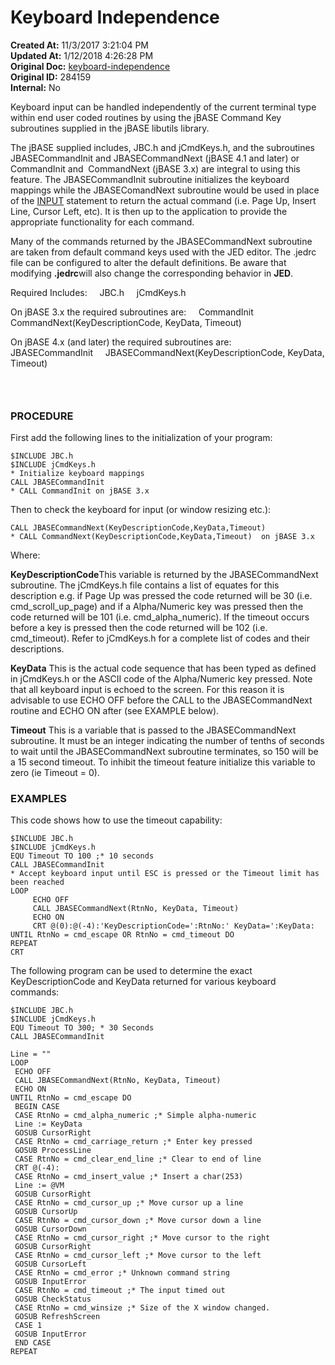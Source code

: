 # Keyboard Independence

**Created At:** 11/3/2017 3:21:04 PM  
**Updated At:** 1/12/2018 4:26:28 PM  
**Original Doc:** [keyboard-independence](https://docs.jbase.com/41717-environment-variables/keyboard-independence)  
**Original ID:** 284159  
**Internal:** No  


Keyboard input can be handled independently of the current terminal type within end user coded routines by using the jBASE Command Key subroutines supplied in the jBASE libutils library.

The jBASE supplied includes, JBC.h and jCmdKeys.h, and the subroutines JBASECommandInit and JBASECommandNext (jBASE 4.1 and later) or CommandInit and  CommandNext (jBASE 3.x) are integral to using this feature. The JBASECommandInit subroutine initializes the keyboard mappings while the JBASEComandNext subroutine would be used in place of the [INPUT](https://https://static.zumasys.com/jbase/r99/knowledgebase/manuals/3.0/30manpages/man/jbc2_INPUT.htm) statement to return the actual command (i.e. Page Up, Insert Line, Cursor Left, etc). It is then up to the application to provide the appropriate functionality for each command.

Many of the commands returned by the JBASECommandNext subroutine are taken from default command keys used with the JED editor. The .jedrc file can be configured to alter the default definitions. Be aware that modifying **.jedrc**will also change the corresponding behavior in **JED**.

Required Includes:
    JBC.h
    jCmdKeys.h

On jBASE 3.x the required subroutines are:
    CommandInit
    CommandNext(KeyDescriptionCode, KeyData, Timeout)

On jBASE 4.x (and later) the required subroutines are:
    JBASECommandInit
    JBASECommandNext(KeyDescriptionCode, KeyData, Timeout)

###  

### PROCEDURE

First add the following lines to the initialization of your program:

```
$INCLUDE JBC.h
$INCLUDE jCmdKeys.h
* Initialize keyboard mappings
CALL JBASECommandInit
* CALL CommandInit on jBASE 3.x
```

Then to check the keyboard for input (or window resizing etc.):

```
CALL JBASECommandNext(KeyDescriptionCode,KeyData,Timeout)
* CALL CommandNext(KeyDescriptionCode,KeyData,Timeout)  on jBASE 3.x
```

Where:

**KeyDescriptionCode**This variable is returned by the JBASECommandNext subroutine. The jCmdKeys.h file contains a list of equates for this description e.g. if Page Up was pressed the code returned will be 30 (i.e. cmd\_scroll\_up\_page) and if a Alpha/Numeric key was pressed then the code returned will be 101 (i.e. cmd\_alpha\_numeric). If the timeout occurs before a key is pressed then the code returned will be 102 (i.e. cmd\_timeout). Refer to jCmdKeys.h for a complete list of codes and their descriptions.

**KeyData**
This is the actual code sequence that has been typed as defined in jCmdKeys.h or the ASCII code of the Alpha/Numeric key pressed. Note that all keyboard input is echoed to the screen. For this reason it is advisable to use ECHO OFF before the CALL to the JBASECommandNext routine and ECHO ON after (see EXAMPLE below).

**Timeout**
This is a variable that is passed to the JBASECommandNext subroutine. It must be an integer indicating the number of tenths of seconds to wait until the JBASECommandNext subroutine terminates, so 150 will be a 15 second timeout. To inhibit the timeout feature initialize this variable to zero (ie Timeout = 0).



### EXAMPLES

This code shows how to use the timeout capability:

```
$INCLUDE JBC.h
$INCLUDE jCmdKeys.h
EQU Timeout TO 100 ;* 10 seconds
CALL JBASECommandInit
* Accept keyboard input until ESC is pressed or the Timeout limit has been reached     
LOOP
     ECHO OFF
     CALL JBASECommandNext(RtnNo, KeyData, Timeout)
     ECHO ON
     CRT @(0):@(-4):'KeyDescriptionCode=':RtnNo:' KeyData=':KeyData:
UNTIL RtnNo = cmd_escape OR RtnNo = cmd_timeout DO
REPEAT
CRT 
```

The following program can be used to determine the exact KeyDescriptionCode and KeyData returned for various keyboard commands:

```
$INCLUDE JBC.h
$INCLUDE jCmdKeys.h
EQU Timeout TO 300; * 30 Seconds
CALL JBASECommandInit

Line = ""
LOOP
 ECHO OFF
 CALL JBASECommandNext(RtnNo, KeyData, Timeout)
 ECHO ON
UNTIL RtnNo = cmd_escape DO
 BEGIN CASE
 CASE RtnNo = cmd_alpha_numeric ;* Simple alpha-numeric
 Line := KeyData
 GOSUB CursorRight
 CASE RtnNo = cmd_carriage_return ;* Enter key pressed
 GOSUB ProcessLine
 CASE RtnNo = cmd_clear_end_line ;* Clear to end of line
 CRT @(-4):
 CASE RtnNo = cmd_insert_value ;* Insert a char(253)
 Line := @VM
 GOSUB CursorRight
 CASE RtnNo = cmd_cursor_up ;* Move cursor up a line
 GOSUB CursorUp
 CASE RtnNo = cmd_cursor_down ;* Move cursor down a line
 GOSUB CursorDown
 CASE RtnNo = cmd_cursor_right ;* Move cursor to the right
 GOSUB CursorRight
 CASE RtnNo = cmd_cursor_left ;* Move cursor to the left
 GOSUB CursorLeft
 CASE RtnNo = cmd_error ;* Unknown command string
 GOSUB InputError
 CASE RtnNo = cmd_timeout ;* The input timed out
 GOSUB CheckStatus
 CASE RtnNo = cmd_winsize ;* Size of the X window changed.
 GOSUB RefreshScreen
 CASE 1
 GOSUB InputError
 END CASE
REPEAT
```
